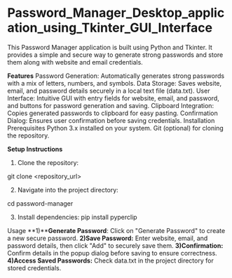 # Password_Manager_Desktop_application_using_Tkinter_GUI_Interface



This Password Manager application is built using Python and Tkinter. It provides a simple and secure way to generate strong passwords and store them along with website and email credentials.

**Features**
Password Generation: Automatically generates strong passwords with a mix of letters, numbers, and symbols.
Data Storage: Saves website, email, and password details securely in a local text file (data.txt).
User Interface: Intuitive GUI with entry fields for website, email, and password, and buttons for password generation and saving.
Clipboard Integration: Copies generated passwords to clipboard for easy pasting.
Confirmation Dialog: Ensures user confirmation before saving credentials.
Installation
Prerequisites
Python 3.x installed on your system.
Git (optional) for cloning the repository.

**Setup Instructions**
1) Clone the repository:

git clone <repository_url>

2) Navigate into the project directory:

cd password-manager

3) Install dependencies:
   pip install pyperclip


Usage
**1)****Generate Password**: Click on "Generate Password" to create a new secure password.
**2)Save Password:** Enter website, email, and password details, then click "Add" to securely save them.
**3)Confirmation:** Confirm details in the popup dialog before saving to ensure correctness.
**4)Access Saved Passwords:** Check data.txt in the project directory for stored credentials.
